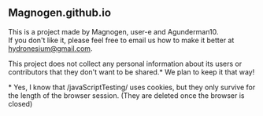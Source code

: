 ## Magnogen.github.io
This is a project made by Magnogen, user-e and Agunderman10.  
If you don't like it, please feel free to email us how to make it better at hydronesium@gmail.com.

This project does not collect any personal information about its users or contributors that they don't want to be shared.* We plan to keep it that way!

\* Yes, I know that /javaScriptTesting/ uses cookies, but they only survive for the length of the browser session. (They are deleted once the browser is closed)
